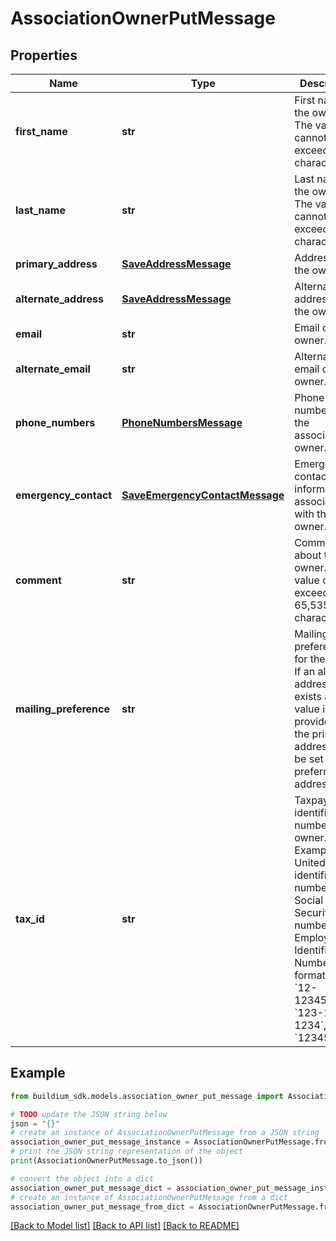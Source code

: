 # AssociationOwnerPutMessage


## Properties

Name | Type | Description | Notes
------------ | ------------- | ------------- | -------------
**first_name** | **str** | First name of the owner. The value cannot exceed 127 characters. | 
**last_name** | **str** | Last name of the owner. The value cannot exceed 127 characters. | 
**primary_address** | [**SaveAddressMessage**](SaveAddressMessage.md) | Address of the owner. | 
**alternate_address** | [**SaveAddressMessage**](SaveAddressMessage.md) | Alternate address of the owner. | [optional] 
**email** | **str** | Email of the owner. | [optional] 
**alternate_email** | **str** | Alternate email of the owner. | [optional] 
**phone_numbers** | [**PhoneNumbersMessage**](PhoneNumbersMessage.md) | Phone numbers for the association owner. | [optional] 
**emergency_contact** | [**SaveEmergencyContactMessage**](SaveEmergencyContactMessage.md) | Emergency contact information associated with the owner. | [optional] 
**comment** | **str** | Comments about the owner. The value cannot exceed 65,535 characters. | [optional] 
**mailing_preference** | **str** | Mailing preferences for the owner. If an alternate address exists and this value is not provided then the primary address will be set as the preferred address. | [optional] 
**tax_id** | **str** | Taxpayer identification number of the owner. Examples of United States identification numbers are Social Security number or a Employer Identification Number. Valid formats are: &#x60;12-1234567&#x60;, &#x60;123-12-1234&#x60;, &#x60;123456789&#x60;. | [optional] 

## Example

```python
from buildium_sdk.models.association_owner_put_message import AssociationOwnerPutMessage

# TODO update the JSON string below
json = "{}"
# create an instance of AssociationOwnerPutMessage from a JSON string
association_owner_put_message_instance = AssociationOwnerPutMessage.from_json(json)
# print the JSON string representation of the object
print(AssociationOwnerPutMessage.to_json())

# convert the object into a dict
association_owner_put_message_dict = association_owner_put_message_instance.to_dict()
# create an instance of AssociationOwnerPutMessage from a dict
association_owner_put_message_from_dict = AssociationOwnerPutMessage.from_dict(association_owner_put_message_dict)
```
[[Back to Model list]](../README.md#documentation-for-models) [[Back to API list]](../README.md#documentation-for-api-endpoints) [[Back to README]](../README.md)


